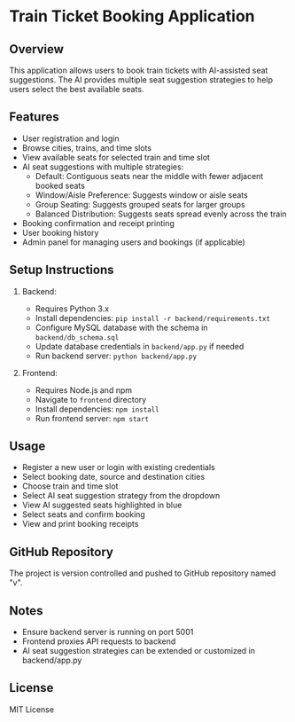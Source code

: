 # Train Ticket Booking Application

## Overview

This application allows users to book train tickets with AI-assisted seat suggestions. The AI provides multiple seat suggestion strategies to help users select the best available seats.

## Features

- User registration and login
- Browse cities, trains, and time slots
- View available seats for selected train and time slot
- AI seat suggestions with multiple strategies:
  - Default: Contiguous seats near the middle with fewer adjacent booked seats
  - Window/Aisle Preference: Suggests window or aisle seats
  - Group Seating: Suggests grouped seats for larger groups
  - Balanced Distribution: Suggests seats spread evenly across the train
- Booking confirmation and receipt printing
- User booking history
- Admin panel for managing users and bookings (if applicable)

## Setup Instructions

1. Backend:
   - Requires Python 3.x
   - Install dependencies: `pip install -r backend/requirements.txt`
   - Configure MySQL database with the schema in `backend/db_schema.sql`
   - Update database credentials in `backend/app.py` if needed
   - Run backend server: `python backend/app.py`

2. Frontend:
   - Requires Node.js and npm
   - Navigate to `frontend` directory
   - Install dependencies: `npm install`
   - Run frontend server: `npm start`

## Usage

- Register a new user or login with existing credentials
- Select booking date, source and destination cities
- Choose train and time slot
- Select AI seat suggestion strategy from the dropdown
- View AI suggested seats highlighted in blue
- Select seats and confirm booking
- View and print booking receipts

## GitHub Repository

The project is version controlled and pushed to GitHub repository named "v".

## Notes

- Ensure backend server is running on port 5001
- Frontend proxies API requests to backend
- AI seat suggestion strategies can be extended or customized in backend/app.py

## License

MIT License
